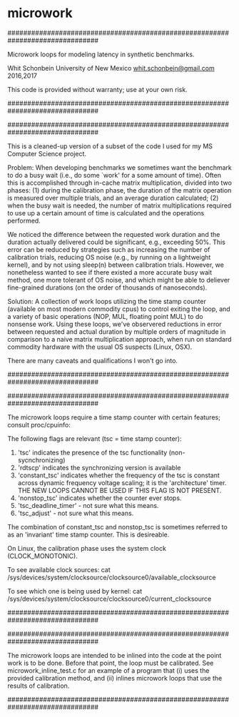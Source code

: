 # microwork
###############################################################################

Microwork loops for modeling latency in synthetic benchmarks.

Whit Schonbein
University of New Mexico
whit.schonbein@gmail.com
2016,2017

This code is provided without warranty; use at your own risk.

###############################################################################

###############################################################################

This is a cleaned-up version of a subset of the code I used for my 
MS Computer Science project.

Problem: When developing benchmarks we sometimes want the benchmark to 
do a busy wait (i.e., do some `work' for a some amount of time). Often this 
is accomplished through in-cache matrix multiplication, divided into two 
phases: (1) during the calibration phase, the duration of the matrix operation 
is measured over multiple trials, and an average duration calculated; (2) when 
the busy wait is needed, the number of matrix multiplications required to use 
up a certain amount of time is calculated and the operations performed.

We noticed the difference between the requested work duration and the 
duration actually delivered could be significant, e.g., exceeding 50%. 
This error can be reduced by strategies such as increasing the number of 
calibration trials, reducing OS noise (e.g., by running on a lightweight 
kernel), and by not using sleep(n) between calibration trials. However, 
we nonetheless wanted to see if there existed a more accurate busy 
wait method, one more tolerant of OS noise, and which might be able to 
deliever fine-grained durations (on the order of thousands of nanoseconds).

Solution: A collection of work loops utilizing the time stamp counter 
(available on most modern commodity cpus) to control exiting the loop, and 
a variety of basic operations (NOP, MUL, floating point MUL) to do 
nonsense work. Using these loops, we've observered reductions in error 
between requested and actual duration by multiple orders of magnitude in 
comparison to a naive matrix multiplication approach, when run on 
standard commodity hardware with the usual OS suspects (Linux, OSX).

There are many caveats and qualifications I won't go into.

###############################################################################

###############################################################################

The microwork loops require a time stamp counter with certain features; 
consult proc/cpuinfo:

The following flags are relevant (tsc = time stamp counter):
1.  'tsc' indicates the presence of the tsc functionality (non-sycnchronizing)
2.  'rdtscp' indicates the synchronizing version is available
3.  'constant_tsc' indicates whether the frequency of the tsc is constant 
      across dynamic frequency voltage scaling; it is the 'architecture' 
      timer. THE NEW LOOPS CANNOT BE USED IF THIS FLAG IS NOT PRESENT.
4.  'nonstop_tsc' indicates whether the counter ever stops.
5.  'tsc_deadline_timer' - not sure what this means.
6.  'tsc_adjust' - not sure what this means.

The combination of constant_tsc and nonstop_tsc is sometimes referred to 
as an 'invariant' time stamp counter. This is desireable.

On Linux, the calibration phase uses the system clock (CLOCK_MONOTONIC).

To see available clock sources:
  cat /sys/devices/system/clocksource/clocksource0/available_clocksource

To see which one is being used by kernel:
  cat /sys/devices/system/clocksource/clocksource0/current_clocksource

###############################################################################

###############################################################################

The microwork loops are intended to be inlined into the code at the point 
work is to be done. Before that point, the loop must be calibrated. 
See microwork_inline_test.c for an example of a program that (i) uses 
the provided calibration method, and (ii) inlines microwork loops that 
use the results of calibration. 

###############################################################################


